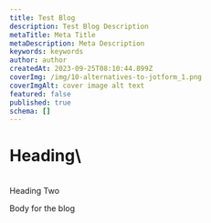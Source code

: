 ```yaml
---
title: Test Blog
description: Test Blog Description
metaTitle: Meta Title
metaDescription: Meta Description
keywords: keywords
author: author
createdAt: 2023-09-25T08:10:44.899Z
coverImg: /img/10-alternatives-to-jotform_1.png
coverImgAlt: cover image alt text
featured: false
published: true
schema: []
---
```

# H﻿eading\
\
H﻿eading Two



B﻿ody for the blog